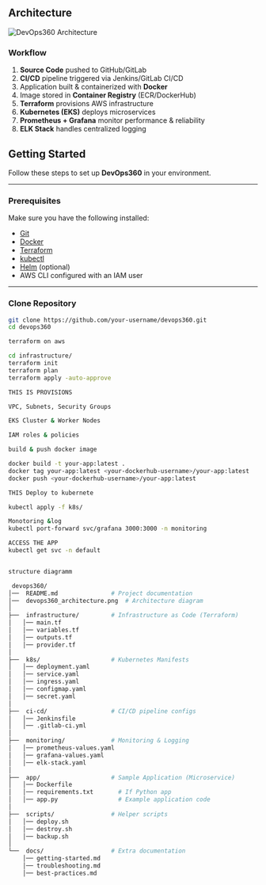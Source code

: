 
## Architecture

![DevOps360 Architecture](devops360_architecture.png)

### Workflow
1. **Source Code** pushed to GitHub/GitLab  
2. **CI/CD** pipeline triggered via Jenkins/GitLab CI/CD  
3. Application built & containerized with **Docker**  
4. Image stored in **Container Registry** (ECR/DockerHub)  
5. **Terraform** provisions AWS infrastructure  
6. **Kubernetes (EKS)** deploys microservices  
7. **Prometheus + Grafana** monitor performance & reliability  
8. **ELK Stack** handles centralized logging


## Getting Started

Follow these steps to set up **DevOps360** in your environment.

---

###  Prerequisites
Make sure you have the following installed:
- [Git](https://git-scm.com/)
- [Docker](https://www.docker.com/)
- [Terraform](https://www.terraform.io/)
- [kubectl](https://kubernetes.io/docs/tasks/tools/)
- [Helm](https://helm.sh/) (optional)
- AWS CLI configured with an IAM user

---

### Clone Repository
```bash
git clone https://github.com/your-username/devops360.git
cd devops360

terraform on aws

cd infrastructure/
terraform init
terraform plan
terraform apply -auto-approve

THIS IS PROVISIONS

VPC, Subnets, Security Groups

EKS Cluster & Worker Nodes

IAM roles & policies

build & push docker image

docker build -t your-app:latest .
docker tag your-app:latest <your-dockerhub-username>/your-app:latest
docker push <your-dockerhub-username>/your-app:latest

THIS Deploy to kubernete

kubectl apply -f k8s/

Monotoring &log
kubectl port-forward svc/grafana 3000:3000 -n monitoring

ACCESS THE APP
kubectl get svc -n default


structure diagramm

 devops360/
│──  README.md               # Project documentation
│──  devops360_architecture.png  # Architecture diagram
│
├──  infrastructure/         # Infrastructure as Code (Terraform)
│   │── main.tf
│   │── variables.tf
│   │── outputs.tf
│   │── provider.tf
│
├──  k8s/                    # Kubernetes Manifests
│   │── deployment.yaml
│   │── service.yaml
│   │── ingress.yaml
│   │── configmap.yaml
│   │── secret.yaml
│
├──  ci-cd/                  # CI/CD pipeline configs
│   │── Jenkinsfile
│   │── .gitlab-ci.yml
│
├──  monitoring/             # Monitoring & Logging
│   │── prometheus-values.yaml
│   │── grafana-values.yaml
│   │── elk-stack.yaml
│
├──  app/                    # Sample Application (Microservice)
│   │── Dockerfile
│   │── requirements.txt       # If Python app
│   │── app.py                 # Example application code
│
├──  scripts/                # Helper scripts
│   │── deploy.sh
│   │── destroy.sh
│   │── backup.sh
│
└──  docs/                   # Extra documentation
    │── getting-started.md
    │── troubleshooting.md
    │── best-practices.md


